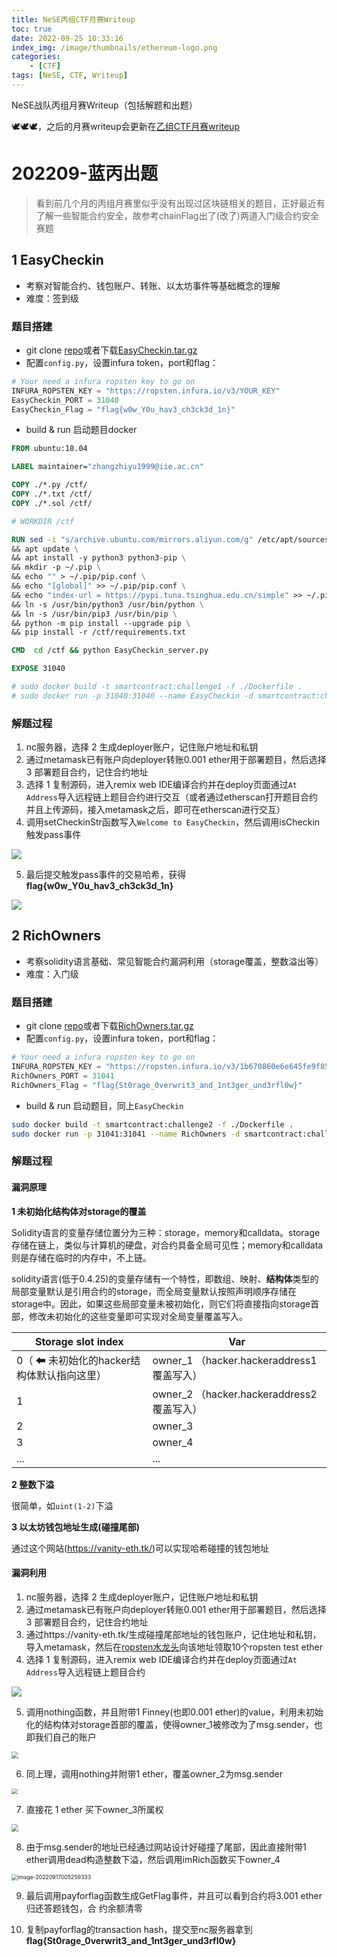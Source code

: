 ```yaml
---
title: NeSE丙组CTF月赛Writeup
toc: true
date: 2022-09-25 10:33:16
index_img: /image/thumbnails/ethereum-logo.png
categories:
	- [CTF]
tags: [NeSE, CTF, Writeup]
---
```


NeSE战队丙组月赛Writeup（包括解题和出题）

<!--more-->

🕊🕊🕊，之后的月赛writeup会更新在[乙组CTF月赛writeup]()

# 202209-蓝丙出题

> 看到前几个月的丙组月赛里似乎没有出现过区块链相关的题目，正好最近有了解一些智能合约安全，故参考chainFlag出了(改了)两道入门级合约安全赛题

## 1 EasyCheckin

- 考察对智能合约、钱包账户、转账、以太坊事件等基础概念的理解
- 难度：签到级

### 题目搭建

- git clone [repo]()或者下载[EasyCheckin.tar.gz]()
- 配置`config.py`，设置infura token，port和flag：

```python
# Your need a infura ropsten key to go on
INFURA_ROPSTEN_KEY = "https://ropsten.infura.io/v3/YOUR_KEY"
EasyCheckin_PORT = 31040
EasyCheckin_Flag = "flag{w0w_Y0u_hav3_ch3ck3d_1n}"
```

- build & run 启动题目docker

```Dockerfile
FROM ubuntu:18.04

LABEL maintainer="zhangzhiyu1999@iie.ac.cn"

COPY ./*.py /ctf/
COPY ./*.txt /ctf/
COPY ./*.sol /ctf/

# WORKDIR /ctf

RUN sed -i "s/archive.ubuntu.com/mirrors.aliyun.com/g" /etc/apt/sources.list \ 
&& apt update \
&& apt install -y python3 python3-pip \
&& mkdir -p ~/.pip \
&& echo "" > ~/.pip/pip.conf \
&& echo "[global]" >> ~/.pip/pip.conf \
&& echo "index-url = https://pypi.tuna.tsinghua.edu.cn/simple" >> ~/.pip/pip.conf \
&& ln -s /usr/bin/python3 /usr/bin/python \
&& ln -s /usr/bin/pip3 /usr/bin/pip \
&& python -m pip install --upgrade pip \
&& pip install -r /ctf/requirements.txt

CMD  cd /ctf && python EasyCheckin_server.py

EXPOSE 31040

# sudo docker build -t smartcontract:challenge1 -f ./Dockerfile .
# sudo docker run -p 31040:31040 --name EasyCheckin -d smartcontract:challenge1
```

### 解题过程

1. nc服务器，选择 2 生成deployer账户，记住账户地址和私钥
2. 通过metamask已有账户向deployer转账0.001 ether用于部署题目，然后选择 3 部署题目合约，记住合约地址
3. 选择 1 复制源码，进入remix web IDE编译合约并在deploy页面通过`At Address`导入远程链上题目合约进行交互（或者通过etherscan打开题目合约并且上传源码，接入metamask之后，即可在etherscan进行交互）
4. 调用setCheckinStr函数写入`Welcome to EasyCheckin`，然后调用isCheckin触发pass事件

<img src="https://raw.githubusercontent.com/QGrain/picgo-bed/main/figure-2022/202210051143335.png"/>

5. 最后提交触发pass事件的交易哈希，获得**flag{w0w_Y0u_hav3_ch3ck3d_1n}**

<img src="https://raw.githubusercontent.com/QGrain/picgo-bed/main/figure-2022/202210051144058.png"/>

## 2 RichOwners

- 考察solidity语言基础、常见智能合约漏洞利用（storage覆盖，整数溢出等）
- 难度：入门级

### 题目搭建

- git clone [repo]()或者下载[RichOwners.tar.gz]()
- 配置`config.py`，设置infura token，port和flag：

```python
# Your need a infura ropsten key to go on
INFURA_ROPSTEN_KEY = "https://ropsten.infura.io/v3/1b670860e6e645fe9f85efd8f75a0e5a"
RichOwners_PORT = 31041
RichOwners_Flag = "flag{St0rage_0verwrit3_and_1nt3ger_und3rfl0w}"
```

- build & run 启动题目，同上`EasyCheckin`

```bash
sudo docker build -t smartcontract:challenge2 -f ./Dockerfile .
sudo docker run -p 31041:31041 --name RichOwners -d smartcontract:challenge2
```

### 解题过程

#### 漏洞原理

**1 未初始化结构体对storage的覆盖**

Solidity语言的变量存储位置分为三种：storage，memory和calldata。storage存储在链上，类似与计算机的硬盘，对合约具备全局可见性；memory和calldata则是存储在临时的内存中，不上链。

solidity语言(低于0.4.25)的变量存储有一个特性，即数组、映射、**结构体**类型的局部变量默认是引用合约的storage，而全局变量默认按照声明顺序存储在storage中。因此，如果这些局部变量未被初始化，则它们将直接指向storage首部，修改未初始化的这些变量即可实现对全局变量覆盖写入。 

| Storage slot index                         | Var                                         |
| ------------------------------------------ | ------------------------------------------- |
| 0（ ⬅ 未初始化的hacker结构体默认指向这里） | owner_1  （hacker.hackeraddress1 覆盖写入） |
| 1                                          | owner_2  （hacker.hackeraddress2 覆盖写入） |
| 2                                          | owner_3                                     |
| 3                                          | owner_4                                     |
| ...                                        | ...                                         |

**2 整数下溢**

很简单，如`uint(1-2)`下溢

**3 以太坊钱包地址生成(碰撞尾部)**

通过这个网站(https://vanity-eth.tk/)可以实现哈希碰撞的钱包地址

#### 漏洞利用

1. nc服务器，选择 2 生成deployer账户，记住账户地址和私钥
2. 通过metamask已有账户向deployer转账0.001 ether用于部署题目，然后选择 3 部署题目合约，记住合约地址
3. 通过https://vanity-eth.tk/生成碰撞尾部地址的钱包账户，记住地址和私钥，导入metamask，然后在[ropsten水龙头](https://faucet.egorfine.com/)向该地址领取10个ropsten test ether
4. 选择 1 复制源码，进入remix web IDE编译合约并在deploy页面通过`At Address`导入远程链上题目合约

<img src="https://raw.githubusercontent.com/QGrain/picgo-bed/main/figure-2022/202210051924026.png"/>

5. 调用nothing函数，并且附带1 Finney(也即0.001 ether)的value，利用未初始化的结构体对storage首部的覆盖，使得owner_1被修改为了msg.sender，也即我们自己的账户

<img src="https://raw.githubusercontent.com/QGrain/picgo-bed/main/figure-2022/202209170021209.png" style="zoom: 67%;" />

6. 同上理，调用nothing并附带1 ether，覆盖owner_2为msg.sender

<img src="https://raw.githubusercontent.com/QGrain/picgo-bed/main/figure-2022/202209170025135.png" style="zoom:62%;" />

7. 直接花 1 ether 买下owner_3所属权

<img src="https://raw.githubusercontent.com/QGrain/picgo-bed/main/figure-2022/202209170041506.png" style="zoom:70%;" />

8. 由于msg.sender的地址已经通过网站设计好碰撞了尾部，因此直接附带1 ether调用dead构造整数下溢，然后调用imRich函数买下owner_4

<img src="C:\Users\Zhiyu\AppData\Roaming\Typora\typora-user-images\image-20220917005259333.png" alt="image-20220917005259333" style="zoom:62%;" />

9. 最后调用payforflag函数生成GetFlag事件，并且可以看到合约将3.001 ether归还答题钱包，合 约余额清零

10. 复制payforflag的transaction hash，提交至nc服务器拿到**flag{St0rage_0verwrit3_and_1nt3ger_und3rfl0w}**